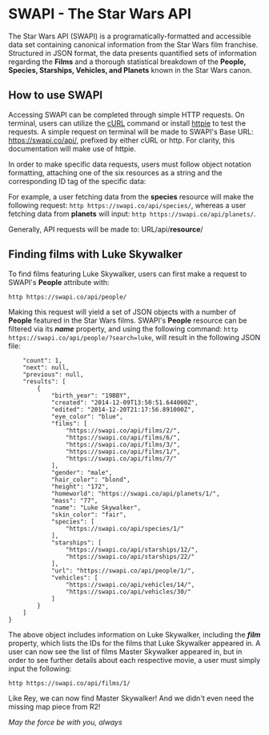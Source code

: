 # SWAPI - The Star Wars API

The Star Wars API (SWAPI) is a programatically-formatted and accessible data set containing canonical information from the Star Wars film franchise. Structured in JSON format, the data presents quantified sets of information regarding the <strong>Films</strong> and a thorough statistical breakdown of the <strong>People, Species, Starships, Vehicles, and Planets</strong> known in the Star Wars canon.

## How to use SWAPI

Accessing SWAPI can be completed through simple HTTP requests. On terminal, users can utilize the [cURL](https://curl.haxx.se) command or install [httpie](https://httpie.org/) to test the requests. A simple request on terminal will be made to SWAPI's Base URL: https://swapi.co/api/, prefixed by either cURL or http. For clarity, this documentation will make use of httpie. 

In order to make specific data requests, users must follow object notation formatting, attaching one of the six resources as a string and the corresponding ID tag of the specific data:

For example, a user fetching data from the <strong>species</strong> resource will make the following request: ```http https://swapi.co/api/species/```, whereas a user fetching data from <strong>planets</strong> will input: ```http https://swapi.co/api/planets/```.

Generally, API requests will be made to: URL/api/<strong>resource</strong>/

## Finding films with Luke Skywalker

To find films featuring Luke Skywalker, users can first make a request to SWAPI's <strong>People</strong> attribute with:

```http https://swapi.co/api/people/```

Making this request will yield a set of JSON objects with a number of <strong>People</strong> featured in the Star Wars films. SWAPI's <strong>People</strong> resource can be filtered via its <strong><em>name</em></strong> property, and using the following command: ```http https://swapi.co/api/people/?search=luke```, will result in the following JSON file:

```{
    "count": 1,
    "next": null,
    "previous": null,
    "results": [
        {
            "birth_year": "19BBY",
            "created": "2014-12-09T13:50:51.644000Z",
            "edited": "2014-12-20T21:17:56.891000Z",
            "eye_color": "blue",
            "films": [
                "https://swapi.co/api/films/2/",
                "https://swapi.co/api/films/6/",
                "https://swapi.co/api/films/3/",
                "https://swapi.co/api/films/1/",
                "https://swapi.co/api/films/7/"
            ],
            "gender": "male",
            "hair_color": "blond",
            "height": "172",
            "homeworld": "https://swapi.co/api/planets/1/",
            "mass": "77",
            "name": "Luke Skywalker",
            "skin_color": "fair",
            "species": [
                "https://swapi.co/api/species/1/"
            ],
            "starships": [
                "https://swapi.co/api/starships/12/",
                "https://swapi.co/api/starships/22/"
            ],
            "url": "https://swapi.co/api/people/1/",
            "vehicles": [
                "https://swapi.co/api/vehicles/14/",
                "https://swapi.co/api/vehicles/30/"
            ]
        }
    ]
}
```


The above object includes information on Luke Skywalker, including the <strong><em>film</em></strong> property, which lists the IDs for the films that Luke Skywalker appeared in. A user can now see the list of films Master Skywalker appeared in, but in order to see further details about each respective movie, a user must simply input the following:

```http https://swapi.co/api/films/1/``` 

Like Rey, we can now find Master Skywalker! And we didn't even need the missing map piece from R2!

<em>May the force be with you, always</em>